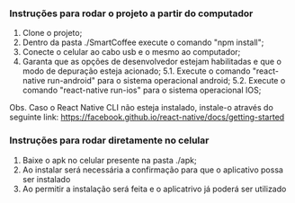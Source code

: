 ### Instruções para rodar o projeto a partir do computador

1. Clone o projeto;
2. Dentro da pasta ./SmartCoffee execute o comando "npm install";
3. Conecte o celular ao cabo usb e o mesmo ao computador;
4. Garanta que as opções de desenvolvedor estejam habilitadas e que o modo de depuração esteja acionado;
5.1. Execute o comando "react-native run-android" para o sistema operacional android;
5.2. Execute o comando "react-native run-ios" para o sistema operacional IOS;


Obs. Caso o React Native CLI não esteja instalado, instale-o através do seguinte link: https://facebook.github.io/react-native/docs/getting-started

### Instruções para rodar diretamente no celular

1. Baixe o apk no celular presente na pasta ./apk;
2. Ao instalar será necessária a confirmação para que o aplicativo possa ser instalado
3. Ao permitir a instalação será feita e o aplicatrivo já poderá ser utilizado

